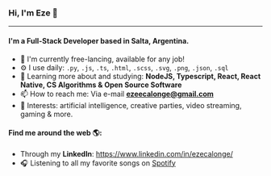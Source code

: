 ### Hi, I'm Eze 👋
---

#### I'm a Full-Stack Developer based in Salta, Argentina.

- 🏢 I'm currently free-lancing, available for any job!
- ⚙️ I use daily: `.py`, `.js`, `.ts`, `.html`, `.scss`, `.svg`, `.png`, `.json`, `.sql`
- 🌱 Learning more about and studying: **NodeJS, Typescript, React, React Native, CS Algorithms & Open Source Software**
- 📫 How to reach me: Via e-mail **ezeecalonge@gmail.com**
- 💜 Interests: artificial intelligence, creative parties, video streaming, gaming & more.

#### Find me around the web 🌎:
- Through my **LinkedIn**: <a href="https://www.linkedin.com/in/ezecalonge/">https://www.linkedin.com/in/ezecalonge/</a>
- 🎧 Listening to all my favorite songs on <a href="https://open.spotify.com/user/ezeecalonge">Spotify</a>
